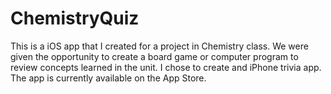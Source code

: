 # ChemistryQuiz
This is a iOS app that I created for a project in Chemistry class. We were given the opportunity to create a board game or computer program to review concepts learned in the unit. I chose to create and iPhone trivia app. The app is currently available on the App Store.
